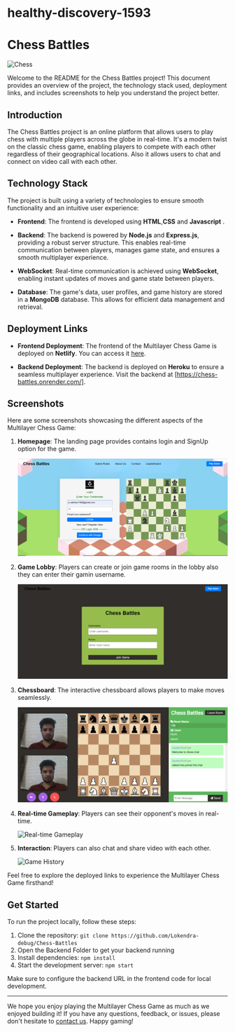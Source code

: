 # healthy-discovery-1593
# Chess Battles

![Chess](https://drive.google.com/file/d/18oOI2CPV9wphtIl1LIVnGohMUobX2EDZ/view)

Welcome to the README for the Chess Battles project! This document provides an overview of the project, the technology stack used, deployment links, and includes screenshots to help you understand the project better.

## Introduction

The Chess Battles project is an online platform that allows users to play chess with multiple players across the globe in real-time. It's a modern twist on the classic chess game, enabling players to compete with each other regardless of their geographical locations. Also it allows users to chat and connect on video call with each other.

## Technology Stack

The project is built using a variety of technologies to ensure smooth functionality and an intuitive user experience:

- **Frontend**: The frontend is developed using **HTML**,**CSS** and **Javascript** . 

- **Backend**: The backend is powered by **Node.js** and **Express.js**, providing a robust server structure. This enables real-time communication between players, manages game state, and ensures a smooth multiplayer experience.

- **WebSocket**: Real-time communication is achieved using **WebSocket**, enabling instant updates of moves and game state between players.

- **Database**: The game's data, user profiles, and game history are stored in a **MongoDB** database. This allows for efficient data management and retrieval.

## Deployment Links

- **Frontend Deployment**: The frontend of the Multilayer Chess Game is deployed on **Netlify**. You can access it [here](https://stirring-taiyaki-a29f97.netlify.app/).

- **Backend Deployment**: The backend is deployed on **Heroku** to ensure a seamless multiplayer experience. Visit the backend at [https://chess-battles.onrender.com/].

## Screenshots

Here are some screenshots showcasing the different aspects of the Multilayer Chess Game:

1. **Homepage**: The landing page provides contains login and SignUp option for the game.

   ![Homepage](screenshots/homepage.png)

2. **Game Lobby**: Players can create or join game rooms in the lobby also they can enter their gamin username.

   ![Game Lobby](screenshots/lobby.png)

3. **Chessboard**: The interactive chessboard allows players to make moves seamlessly.

   ![Chessboard](screenshots/chessboard.png)

4. **Real-time Gameplay**: Players can see their opponent's moves in real-time.

   ![Real-time Gameplay](screenshots/realtime.png)

5. **Interaction**: Players can also chat and share video with each other.

   ![Game History](screenshots/history.png)

Feel free to explore the deployed links to experience the Multilayer Chess Game firsthand!

## Get Started

To run the project locally, follow these steps:

1. Clone the repository: `git clone https://github.com/Lokendra-debug/Chess-Battles`
2. Open the Backend Folder to get your backend running
3. Install dependencies: `npm install`
4. Start the development server: `npm start`

Make sure to configure the backend URL in the frontend code for local development.

---

We hope you enjoy playing the Multilayer Chess Game as much as we enjoyed building it! If you have any questions, feedback, or issues, please don't hesitate to [contact us](p.vaibhav7499@gmail.com). Happy gaming!
